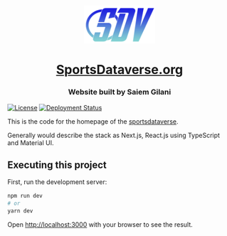 
<p align="center">
<img
    width=160px
    src="frontend/public/logo/logo.png"
    alt="sportsdataverse.org"
/>
</p>
<h1 align="center"><a href="https://sportsdataverse.org">SportsDataverse.org</a></h1>

<h3 align="center">Website built by Saiem Gilani</h3>

[![License](https://img.shields.io/badge/license-MIT-blue.svg)](/LICENSE)
[![Deployment Status](https://img.shields.io/endpoint?url=https%3A%2F%2Fsportsdataverse.org%2Fapi%2Fdeployment)](https://sportsdataverse.org)


This is the code for the homepage of the [sportsdataverse](https://sportsdataverse.org).

Generally would describe the stack as Next.js, React.js using TypeScript and Material UI.



## Executing this project

First, run the development server:

```bash
npm run dev
# or
yarn dev
```

Open [http://localhost:3000](http://localhost:3000) with your browser to see the result.


